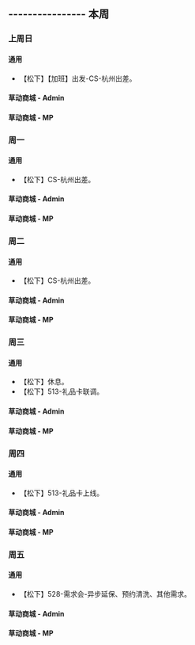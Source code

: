 ## ---------------- 本周

### 上周日
#### 通用
* 【松下】【加班】出发-CS-杭州出差。
#### 草动商城 - Admin
#### 草动商城 - MP

### 周一
#### 通用
* 【松下】CS-杭州出差。
#### 草动商城 - Admin
#### 草动商城 - MP

### 周二
#### 通用
* 【松下】CS-杭州出差。
#### 草动商城 - Admin
#### 草动商城 - MP

### 周三
#### 通用
* 【松下】休息。
* 【松下】513-礼品卡联调。
#### 草动商城 - Admin
#### 草动商城 - MP

### 周四
#### 通用
* 【松下】513-礼品卡上线。
#### 草动商城 - Admin
#### 草动商城 - MP

### 周五
#### 通用
* 【松下】528-需求会-异步延保、预约清洗、其他需求。
#### 草动商城 - Admin
#### 草动商城 - MP
